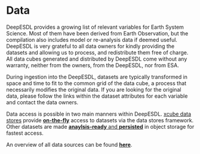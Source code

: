 # Data

DeepESDL provides a growing list of relevant variables for Earth System Science.
Most of them have been derived from Earth Observation, but the compilation also
includes model or re-analysis data if deemed useful.
DeepESDL is very grateful to all data owners for kindly providing the datasets
and allowing us to process, and redistribute them free of charge.
All data cubes generated and distributed by DeepESDL come without any warranty,
neither from the owners, from the DeepESDL, nor from ESA.

During ingestion into the DeepESDL, datasets are typically transformed in
space and
time to fit to the common grid of the data cube, a process that necessarily
modifies the original data. If you are looking for the original data, please
follow the links within the dataset attributes for each variable and contact
the data owners.


Data access is possible in two main manners within DeepESDL. [xcube
data stores](https://xcube.readthedocs.io/en/latest/dataaccess.html#available-data-stores) 
provide [**on-the-fly**](on-the-fly) access to datasets via the data stores framework.
Other datasets are made [**anaylsis-ready** and **persisted**](analysis-ready) in object storage for
fastest access.

An overview of all data sources can be found [**here**](../../data).
